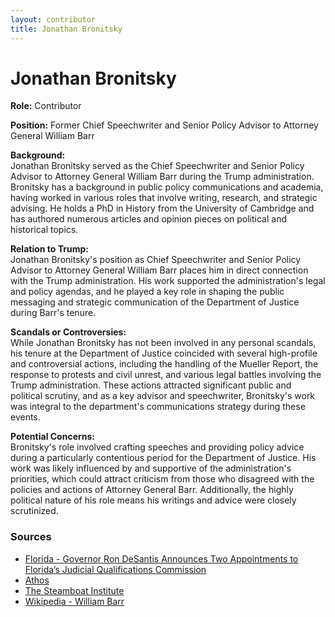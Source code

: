 ```yaml
---
layout: contributor
title: Jonathan Bronitsky
---
```


# Jonathan Bronitsky

**Role:** Contributor

**Position:** Former Chief Speechwriter and Senior Policy Advisor to Attorney General William Barr

**Background:**  
Jonathan Bronitsky served as the Chief Speechwriter and Senior Policy Advisor to Attorney General William Barr during the Trump administration. Bronitsky has a background in public policy communications and academia, having worked in various roles that involve writing, research, and strategic advising. He holds a PhD in History from the University of Cambridge and has authored numerous articles and opinion pieces on political and historical topics.

**Relation to Trump:**  
Jonathan Bronitsky's position as Chief Speechwriter and Senior Policy Advisor to Attorney General William Barr places him in direct connection with the Trump administration. His work supported the administration's legal and policy agendas, and he played a key role in shaping the public messaging and strategic communication of the Department of Justice during Barr's tenure.

**Scandals or Controversies:**  
While Jonathan Bronitsky has not been involved in any personal scandals, his tenure at the Department of Justice coincided with several high-profile and controversial actions, including the handling of the Mueller Report, the response to protests and civil unrest, and various legal battles involving the Trump administration. These actions attracted significant public and political scrutiny, and as a key advisor and speechwriter, Bronitsky's work was integral to the department's communications strategy during these events.

**Potential Concerns:**  
Bronitsky's role involved crafting speeches and providing policy advice during a particularly contentious period for the Department of Justice. His work was likely influenced by and supportive of the administration's priorities, which could attract criticism from those who disagreed with the policies and actions of Attorney General Barr. Additionally, the highly political nature of his role means his writings and advice were closely scrutinized.

### Sources
- [Florida - Governor Ron DeSantis Announces Two Appointments to Florida’s Judicial Qualifications Commission](https://www.flgov.com/2022/09/21/governor-ron-desantis-announces-two-appointments-to-floridas-judicial-qualifications-commission-2/)
- [Athos](https://athospr.com/teammember/jonathan-bronitsky/)
- [The Steamboat Institute](https://steamboatinstitute.org/person/jonathan-bronitsky/)
- [Wikipedia - William Barr](https://en.wikipedia.org/wiki/William_Barr)
